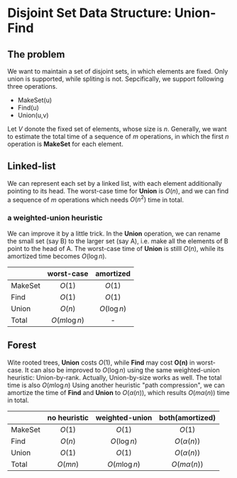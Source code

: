 # Disjoint Set Data Structure: Union-Find
## The problem
We want to maintain a set of disjoint sets, in which elements are fixed. Only union is supported, while spliting is not. Sepcifically, we support following three operations.
* MakeSet(u)
* Find(u)
* Union(u,v)

Let $V$ donote the fixed set of elements, whose size is $n$. Generally, we want to estimate the total time of a sequence of $m$ operations, in which the first $n$ operation is **MakeSet** for each element. 

## Linked-list
We can represent each set by a linked list, with each element additionally pointing to its head.
The worst-case time for **Union** is $O(n)$, and we can find a sequence of $m$ operations which needs $O(n^2)$ time in total.
### a weighted-union heuristic
We can improve it by a little trick. In the **Union** operation, we can rename the small set (say B) to the larger set (say A), i.e. make all the elements of B point to the head of A. The worst-case time of **Union** is stilll $O(n)$, while its amortized time becomes $O(\log n)$.

|       | worst-case | amortized |
|-------|:----------:|:-----------:|
|MakeSet|$O(1)$|$O(1)$|
|Find   |$O(1)$|$O(1)$|
|Union  |$O(n)$|$O(\log n)$|
|Total  |$O(m\log n)$|-|

## Forest
Wite rooted trees, **Union** costs $O(1)$, while **Find** may cost **O(n)** in worst-case. It can also be improved to $O(\log n)$ using the same weighted-union heuristic: Union-by-rank. Actually, Union-by-size works as well. The total time is also $O(m\log n)$
Using another heuristic "path compression", we can amortize the time of **Find** and **Union** to $O(\alpha(n))$, which results $O(m\alpha(n))$ time in total.

|       |   no heuristic| weighted-union| both(amortized) |
|-------|:----------:|:-----------:|:--------:|
|MakeSet|$O(1)$      | $O(1)$ | $O(1)$ |
|Find   |$O(n)$      |$O(\log n)$|$O(\alpha(n))$|
|Union  |$O(1)$      |$O(1)$|$O(\alpha(n))$|
|Total  |$O(mn)$     |$O(m\log n)$|$O(m\alpha(n))$||